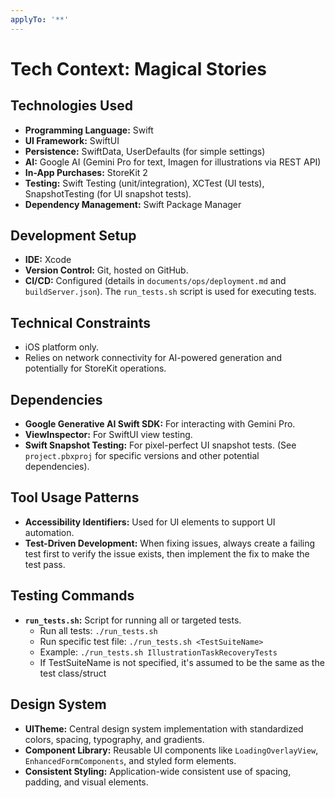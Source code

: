 ```yaml
---
applyTo: '**'
---
```


# Tech Context: Magical Stories

## Technologies Used
- **Programming Language:** Swift
- **UI Framework:** SwiftUI
- **Persistence:** SwiftData, UserDefaults (for simple settings)
- **AI:** Google AI (Gemini Pro for text, Imagen for illustrations via REST API)
- **In-App Purchases:** StoreKit 2
- **Testing:** Swift Testing (unit/integration), XCTest (UI tests), SnapshotTesting (for UI snapshot tests).
- **Dependency Management:** Swift Package Manager

## Development Setup
- **IDE:** Xcode
- **Version Control:** Git, hosted on GitHub.
- **CI/CD:** Configured (details in `documents/ops/deployment.md` and `buildServer.json`). The `run_tests.sh` script is used for executing tests.

## Technical Constraints
- iOS platform only.
- Relies on network connectivity for AI-powered generation and potentially for StoreKit operations.

## Dependencies
- **Google Generative AI Swift SDK:** For interacting with Gemini Pro.
- **ViewInspector:** For SwiftUI view testing.
- **Swift Snapshot Testing:** For pixel-perfect UI snapshot tests.
(See `project.pbxproj` for specific versions and other potential dependencies).

## Tool Usage Patterns
- **Accessibility Identifiers:** Used for UI elements to support UI automation.
- **Test-Driven Development:** When fixing issues, always create a failing test first to verify the issue exists, then implement the fix to make the test pass.

## Testing Commands
- **`run_tests.sh`:** Script for running all or targeted tests.
  - Run all tests: `./run_tests.sh`
  - Run specific test file: `./run_tests.sh <TestSuiteName>` 
  - Example: `./run_tests.sh IllustrationTaskRecoveryTests`
  - If TestSuiteName is not specified, it's assumed to be the same as the test class/struct

## Design System
- **UITheme:** Central design system implementation with standardized colors, spacing, typography, and gradients.
- **Component Library:** Reusable UI components like `LoadingOverlayView`, `EnhancedFormComponents`, and styled form elements.
- **Consistent Styling:** Application-wide consistent use of spacing, padding, and visual elements.
